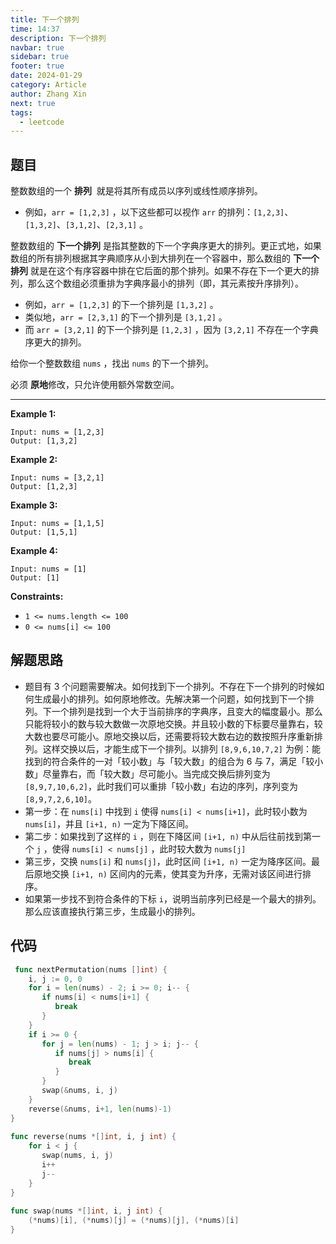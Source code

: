 ```yaml
---
title: 下一个排列
time: 14:37
description: 下一个排列
navbar: true
sidebar: true
footer: true
date: 2024-01-29
category: Article
author: Zhang Xin
next: true
tags:
  - leetcode
---
```

## 题目  
  
整数数组的一个 **排列**  就是将其所有成员以序列或线性顺序排列。

- 例如，`arr = [1,2,3]` ，以下这些都可以视作 `arr` 的排列：`[1,2,3]`、`[1,3,2]`、`[3,1,2]`、`[2,3,1]` 。

整数数组的 **下一个排列** 是指其整数的下一个字典序更大的排列。更正式地，如果数组的所有排列根据其字典顺序从小到大排列在一个容器中，那么数组的 **下一个排列** 就是在这个有序容器中排在它后面的那个排列。如果不存在下一个更大的排列，那么这个数组必须重排为字典序最小的排列（即，其元素按升序排列）。

- 例如，`arr = [1,2,3]` 的下一个排列是 `[1,3,2]` 。
- 类似地，`arr = [2,3,1]` 的下一个排列是 `[3,1,2]` 。
- 而 `arr = [3,2,1]` 的下一个排列是 `[1,2,3]` ，因为 `[3,2,1]` 不存在一个字典序更大的排列。

给你一个整数数组 `nums` ，找出 `nums` 的下一个排列。

必须 **原地**修改，只允许使用额外常数空间。

---
**Example 1:**  
  
```  
Input: nums = [1,2,3]  
Output: [1,3,2]  
```  
  
**Example 2:**  
  
```  
Input: nums = [3,2,1]  
Output: [1,2,3]  
```  
  
**Example 3:**  
  
```  
Input: nums = [1,1,5]  
Output: [1,5,1]  
```  
  
**Example 4:**  
  
```  
Input: nums = [1]  
Output: [1]  
```  
  
**Constraints:**  
  
- `1 <= nums.length <= 100`  
- `0 <= nums[i] <= 100`  
  
## 解题思路  
  
- 题目有 3 个问题需要解决。如何找到下一个排列。不存在下一个排列的时候如何生成最小的排列。如何原地修改。先解决第一个问题，如何找到下一个排列。下一个排列是找到一个大于当前排序的字典序，且变大的幅度最小。那么只能将较小的数与较大数做一次原地交换。并且较小数的下标要尽量靠右，较大数也要尽可能小。原地交换以后，还需要将较大数右边的数按照升序重新排列。这样交换以后，才能生成下一个排列。以排列 `[8,9,6,10,7,2]` 为例：能找到的符合条件的一对「较小数」与「较大数」的组合为 6 与 7，满足「较小数」尽量靠右，而「较大数」尽可能小。当完成交换后排列变为 `[8,9,7,10,6,2]`，此时我们可以重排「较小数」右边的序列，序列变为 `[8,9,7,2,6,10]`。  
- 第一步：在 `nums[i]` 中找到 `i` 使得 `nums[i] < nums[i+1]`，此时较小数为 `nums[i]`，并且 `[i+1, n)` 一定为下降区间。
- 第二步：如果找到了这样的 `i` ，则在下降区间 `[i+1, n)` 中从后往前找到第一个 `j` ，使得 `nums[i] < nums[j]` ，此时较大数为 `nums[j]`
- 第三步，交换 `nums[i]` 和 `nums[j]`，此时区间 `[i+1, n)` 一定为降序区间。最后原地交换 `[i+1, n)` 区间内的元素，使其变为升序，无需对该区间进行排序。  
- 如果第一步找不到符合条件的下标 `i`，说明当前序列已经是一个最大的排列。那么应该直接执行第三步，生成最小的排列。  
  
## 代码  
  
```go  
 func nextPermutation(nums []int) {  
    i, j := 0, 0  
    for i = len(nums) - 2; i >= 0; i-- {  
       if nums[i] < nums[i+1] {  
          break  
       }  
    }  
    if i >= 0 {  
       for j = len(nums) - 1; j > i; j-- {  
          if nums[j] > nums[i] {  
             break  
          }  
       }  
       swap(&nums, i, j)  
    }  
    reverse(&nums, i+1, len(nums)-1)  
}  
  
func reverse(nums *[]int, i, j int) {  
    for i < j {  
       swap(nums, i, j)  
       i++  
       j--  
    }  
}  
  
func swap(nums *[]int, i, j int) {  
    (*nums)[i], (*nums)[j] = (*nums)[j], (*nums)[i]  
}  
```